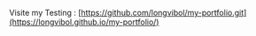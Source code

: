 Visite my Testing : [https://github.com/longvibol/my-portfolio.git](https://longvibol.github.io/my-portfolio/)
